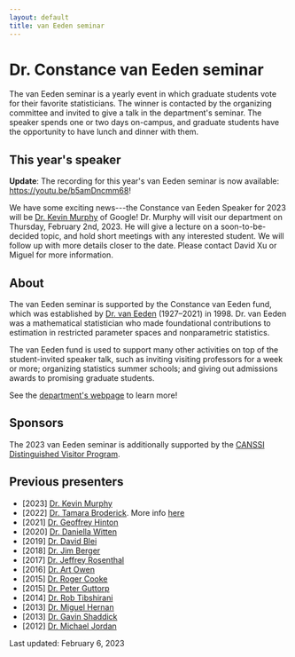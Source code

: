 ```yaml
---
layout: default
title: van Eeden seminar
---
```


# Dr. Constance van Eeden seminar

The van Eeden seminar is a yearly event in which graduate students
vote for their favorite statisticians.
The winner is contacted by the organizing committee and invited
to give a talk in the department's seminar.
The speaker spends one or two days on-campus,
and graduate students have the opportunity to have lunch and dinner with them.

## This year's speaker
**Update**: The recording for this year's van Eeden seminar is now available: https://youtu.be/b5amDncmm68!

We have some exciting news---the Constance van Eeden Speaker for 2023 will be [Dr. Kevin Murphy](https://www.cs.ubc.ca/~murphyk/) of Google!
Dr. Murphy will visit our department on Thursday, February 2nd, 2023. He will give a lecture on a soon-to-be-decided topic, 
and hold short meetings with any interested student. We will follow up with more details closer to the date. Please contact David Xu
or Miguel for more information.


## About

The van Eeden seminar is supported by the Constance van Eeden fund,
which was established by [Dr. van Eeden](https://en.wikipedia.org/wiki/Constance_van_Eeden)
(1927&ndash;2021) in 1998.
Dr. van Eeden was a mathematical statistician who made foundational
contributions to estimation in restricted parameter spaces
and nonparametric statistics.

The van Eeden fund is used to support many other activities on top of the
student-invited speaker talk, such as
inviting visiting professors for a week or more;
organizing statistics summer schools;
and giving out admissions awards to promising graduate students.

See the [department's webpage](https://www.stat.ubc.ca/constance-van-eeden-fund)
to learn more!

## Sponsors

The 2023 van Eeden seminar is additionally supported by the
[CANSSI Distinguished Visitor Program](https://canssi.ca/program/distinguished-visitor-program/).

## Previous presenters

- [2023] [Dr. Kevin Murphy](https://www.cs.ubc.ca/~murphyk/)
- [2022] [Dr. Tamara Broderick](https://tamarabroderick.com/).
More  info [here](vaneeden/2022-broderick)
- [2021] [Dr. Geoffrey Hinton](https://www.cs.toronto.edu/~hinton/)
- [2020] [Dr. Daniella Witten](https://www.danielawitten.com/)
- [2019] [Dr. David Blei](http://www.cs.columbia.edu/~blei/)
- [2018] [Dr. Jim Berger](https://www2.stat.duke.edu/~berger/)
- [2017] [Dr. Jeffrey Rosenthal](http://probability.ca/jeff/)
- [2016] [Dr. Art Owen](https://statistics.stanford.edu/people/art-b-owen)
- [2015] [Dr. Roger Cooke](https://www.rff.org/people/roger-m-cooke/)
- [2015] [Dr. Peter Guttorp](http://faculty.washington.edu/guttorp/peter.html)
- [2014] [Dr. Rob Tibshirani](https://statweb.stanford.edu/~tibs/)
- [2013] [Dr. Miguel Hernan](https://www.hsph.harvard.edu/miguel-hernan/)
- [2013] [Dr. Gavin Shaddick](http://empslocal.ex.ac.uk/people/staff/gs454/)
- [2012] [Dr. Michael Jordan](https://people.eecs.berkeley.edu/~jordan/)

Last updated: February 6, 2023
